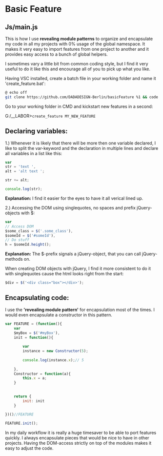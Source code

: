 # Basic Feature

## Js/main.js ##

This is how I use **revealing module patterns** to organize and encapsulate my code in all my projects with 0% usage of the global namespace.
It makes it very easy to import features from one project to another and it provides easy access to a bunch of global helpers.

I sometimes vary a little bit from common coding style, but I find it very useful to do it like this and encourage all of you to pick up what you like.

Having VSC installed, create a batch file in your working folder and name it 'create_feature.bat':
```bash
@ echo off
git clone https://github.com/DADADESIGN-Berlin/basicFeature %1 && code %1
```
Go to your working folder in CMD and kickstart new features in a second:

G:/__LABOR>```create_feature MY_NEW_FEATURE```


## Declaring variables:

1.) Whenever it is likely that there will be more then one variable declared, I like to split the var-keyword and the declaration in multiple lines and declare all variables in a list like this:

```javascript
var
str = 'text ',
alt = 'alt text ';

str += alt;

console.log(str);
```

**Explanation:**
I find it easier for the eyes to have it all verical lined up.
 
 
 
 
2.) Accessing the DOM using singlequotes, no spaces and prefix jQuery-objects with $:

```javascript
var
// Access DOM
$some_class = $('.some_class'),
$someId = $('#someId'),
// Do stuff
h = $someId.height();
```

**Explanation:**
The $-prefix signals a jQuery-object, that you can call jQuery-methods on.

When creating DOM objects with jQuery, I find it more consistent to do it with singlequotes cause the html looks right from the start:

```javascript
$div = $('<div class="box"></div>');
```

## Encapsulating code:

I use the **'revealing module pattern'** for encapsulation most of the times.
I would even encapsulate a constructor in this pattern. 

```javascript
var FEATURE = (function(){
    var 
    $myBox = $('#myBox'),
    init = function(){
    
        var 
        instance = new Constructor(5);
        
        console.log(instance.x);// 5
        
    },
    Constructor = function(a){
        this.x = a;
    }
    
    
    return {
        init: init
    }
    
})()//FEATURE

FEATURE.init();

```
In my daily workflow it is really a huge timesaver to be able to port features quickly. I always encapsulate pieces that would be nice to have in other projects. Having the DOM-access strictly on top of the modules makes it easy to adjust the code. 


